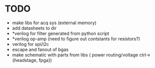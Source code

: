 # TODO #

- make libs for acq sys (external memory)
- add datasheets to dir
- *verilog for filter generated from python script
- *verilog op-amp (need to figure out contstants for resistors?)
- verilog for spi/i2c
- escape and fanout of bgas
- make schematic with parts from libs ( power routing/voltage ctrl->{headstage, fpga})
